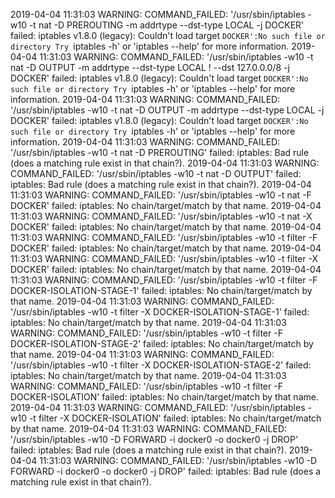 2019-04-04 11:31:03 WARNING: COMMAND_FAILED: '/usr/sbin/iptables -w10 -t nat -D PREROUTING -m addrtype --dst-type LOCAL -j DOCKER' failed: iptables v1.8.0 (legacy): Couldn't load target `DOCKER':No such file or directory
Try `iptables -h' or 'iptables --help' for more information.
2019-04-04 11:31:03 WARNING: COMMAND_FAILED: '/usr/sbin/iptables -w10 -t nat -D OUTPUT -m addrtype --dst-type LOCAL ! --dst 127.0.0.0/8 -j DOCKER' failed: iptables v1.8.0 (legacy): Couldn't load target `DOCKER':No such file or directory
Try `iptables -h' or 'iptables --help' for more information.
2019-04-04 11:31:03 WARNING: COMMAND_FAILED: '/usr/sbin/iptables -w10 -t nat -D OUTPUT -m addrtype --dst-type LOCAL -j DOCKER' failed: iptables v1.8.0 (legacy): Couldn't load target `DOCKER':No such file or directory
Try `iptables -h' or 'iptables --help' for more information.
2019-04-04 11:31:03 WARNING: COMMAND_FAILED: '/usr/sbin/iptables -w10 -t nat -D PREROUTING' failed: iptables: Bad rule (does a matching rule exist in that chain?).
2019-04-04 11:31:03 WARNING: COMMAND_FAILED: '/usr/sbin/iptables -w10 -t nat -D OUTPUT' failed: iptables: Bad rule (does a matching rule exist in that chain?).
2019-04-04 11:31:03 WARNING: COMMAND_FAILED: '/usr/sbin/iptables -w10 -t nat -F DOCKER' failed: iptables: No chain/target/match by that name.
2019-04-04 11:31:03 WARNING: COMMAND_FAILED: '/usr/sbin/iptables -w10 -t nat -X DOCKER' failed: iptables: No chain/target/match by that name.
2019-04-04 11:31:03 WARNING: COMMAND_FAILED: '/usr/sbin/iptables -w10 -t filter -F DOCKER' failed: iptables: No chain/target/match by that name.
2019-04-04 11:31:03 WARNING: COMMAND_FAILED: '/usr/sbin/iptables -w10 -t filter -X DOCKER' failed: iptables: No chain/target/match by that name.
2019-04-04 11:31:03 WARNING: COMMAND_FAILED: '/usr/sbin/iptables -w10 -t filter -F DOCKER-ISOLATION-STAGE-1' failed: iptables: No chain/target/match by that name.
2019-04-04 11:31:03 WARNING: COMMAND_FAILED: '/usr/sbin/iptables -w10 -t filter -X DOCKER-ISOLATION-STAGE-1' failed: iptables: No chain/target/match by that name.
2019-04-04 11:31:03 WARNING: COMMAND_FAILED: '/usr/sbin/iptables -w10 -t filter -F DOCKER-ISOLATION-STAGE-2' failed: iptables: No chain/target/match by that name.
2019-04-04 11:31:03 WARNING: COMMAND_FAILED: '/usr/sbin/iptables -w10 -t filter -X DOCKER-ISOLATION-STAGE-2' failed: iptables: No chain/target/match by that name.
2019-04-04 11:31:03 WARNING: COMMAND_FAILED: '/usr/sbin/iptables -w10 -t filter -F DOCKER-ISOLATION' failed: iptables: No chain/target/match by that name.
2019-04-04 11:31:03 WARNING: COMMAND_FAILED: '/usr/sbin/iptables -w10 -t filter -X DOCKER-ISOLATION' failed: iptables: No chain/target/match by that name.
2019-04-04 11:31:03 WARNING: COMMAND_FAILED: '/usr/sbin/iptables -w10 -D FORWARD -i docker0 -o docker0 -j DROP' failed: iptables: Bad rule (does a matching rule exist in that chain?).
2019-04-04 11:31:03 WARNING: COMMAND_FAILED: '/usr/sbin/iptables -w10 -D FORWARD -i docker0 -o docker0 -j DROP' failed: iptables: Bad rule (does a matching rule exist in that chain?).
